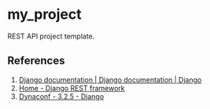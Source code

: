 # my_project

REST API project template.

## References

1. [Django documentation | Django documentation | Django](https://docs.djangoproject.com/en/5.0/)
2. [Home - Django REST framework](https://www.django-rest-framework.org/)
3. [Dynaconf - 3.2.5 - Django](https://www.dynaconf.com/django/)
